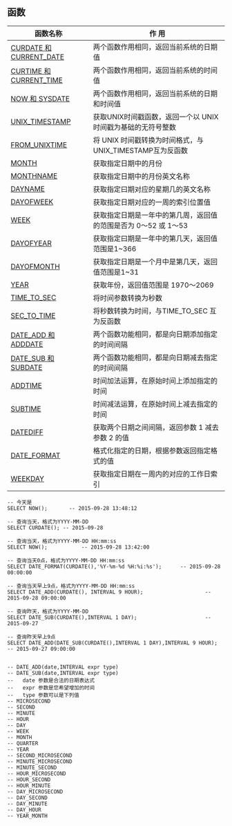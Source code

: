 ## 函数

| 函数名称                                                     | 作 用                                                        |
| ------------------------------------------------------------ | ------------------------------------------------------------ |
| [CURDATE 和 CURRENT_DATE](http://c.biancheng.net/mysql/curdate_current_date.html) | 两个函数作用相同，返回当前系统的日期值                       |
| [CURTIME 和 CURRENT_TIME](http://c.biancheng.net/mysql/curtime_current_time.html) | 两个函数作用相同，返回当前系统的时间值                       |
| [NOW 和 SYSDATE](http://c.biancheng.net/mysql/now_sysdate.html) | 两个函数作用相同，返回当前系统的日期和时间值                 |
| [UNIX_TIMESTAMP](http://c.biancheng.net/mysql/unix_timestamp.html) | 获取UNIX时间戳函数，返回一个以 UNIX 时间戳为基础的无符号整数 |
| [FROM_UNIXTIME](http://c.biancheng.net/mysql/from_unixtime.html) | 将 UNIX 时间戳转换为时间格式，与UNIX_TIMESTAMP互为反函数     |
| [MONTH](http://c.biancheng.net/mysql/month.html)             | 获取指定日期中的月份                                         |
| [MONTHNAME](http://c.biancheng.net/mysql/monthname.html)     | 获取指定日期中的月份英文名称                                 |
| [DAYNAME](http://c.biancheng.net/mysql/dayname.html)         | 获取指定曰期对应的星期几的英文名称                           |
| [DAYOFWEEK](http://c.biancheng.net/mysql/dayofweek.html)     | 获取指定日期对应的一周的索引位置值                           |
| [WEEK](http://c.biancheng.net/mysql/week.html)               | 获取指定日期是一年中的第几周，返回值的范围是否为 0〜52 或 1〜53 |
| [DAYOFYEAR](http://c.biancheng.net/mysql/dayofyear.html)     | 获取指定曰期是一年中的第几天，返回值范围是1~366              |
| [DAYOFMONTH](http://c.biancheng.net/mysql/dayofmonth.html)   | 获取指定日期是一个月中是第几天，返回值范围是1~31             |
| [YEAR](http://c.biancheng.net/mysql/year.html)               | 获取年份，返回值范围是 1970〜2069                            |
| [TIME_TO_SEC](http://c.biancheng.net/mysql/time_to_sec.html) | 将时间参数转换为秒数                                         |
| [SEC_TO_TIME](http://c.biancheng.net/mysql/sec_to_time.html) | 将秒数转换为时间，与TIME_TO_SEC 互为反函数                   |
| [DATE_ADD 和 ADDDATE](http://c.biancheng.net/mysql/date_add_adddate.html) | 两个函数功能相同，都是向日期添加指定的时间间隔               |
| [DATE_SUB 和 SUBDATE](http://c.biancheng.net/mysql/date_sub_subdate.html) | 两个函数功能相同，都是向日期减去指定的时间间隔               |
| [ADDTIME](http://c.biancheng.net/mysql/addtime.html)         | 时间加法运算，在原始时间上添加指定的时间                     |
| [SUBTIME](http://c.biancheng.net/mysql/subtime.html)         | 时间减法运算，在原始时间上减去指定的时间                     |
| [DATEDIFF](http://c.biancheng.net/mysql/datediff.html)       | 获取两个日期之间间隔，返回参数 1 减去参数 2 的值             |
| [DATE_FORMAT](http://c.biancheng.net/mysql/date_format.html) | 格式化指定的日期，根据参数返回指定格式的值                   |
| [WEEKDAY](http://c.biancheng.net/mysql/weekday.html)         | 获取指定日期在一周内的对应的工作日索引                       |



```mysql
-- 今天是
SELECT NOW(); 		-- 2015-09-28 13:48:12

-- 查询当天，格式为YYYY-MM-DD
SELECT CURDATE(); -- 2015-09-28

-- 查询当天，格式为YYYY-MM-DD HH:mm:ss
SELECT NOW();			-- 2015-09-28 13:42:00

-- 查询当天0点，格式为YYYY-MM-DD HH:mm:ss
SELECT DATE_FORMAT(CURDATE(),'%Y-%m-%d %H:%i:%s');		-- 2015-09-28 00:00:00

-- 查询当天早上9点，格式为YYYY-MM-DD HH:mm:ss
SELECT DATE_ADD(CURDATE(), INTERVAL 9 HOUR);					-- 2015-09-28 09:00:00

-- 查询昨天，格式为YYYY-MM-DD
SELECT DATE_SUB(CURDATE(),INTERVAL 1 DAY);						-- 2015-09-27

-- 查询昨天早上9点
SELECT DATE_ADD(DATE_SUB(CURDATE(),INTERVAL 1 DAY),INTERVAL 9 HOUR);			-- 2015-09-27 09:00:00


-- DATE_ADD(date,INTERVAL expr type)  
-- DATE_SUB(date,INTERVAL expr type)
--   date 参数是合法的日期表达式
--   expr 参数是您希望增加的时间
--   type 参数可以是下列值
-- MICROSECOND
-- SECOND
-- MINUTE
-- HOUR
-- DAY
-- WEEK
-- MONTH
-- QUARTER
-- YEAR
-- SECOND_MICROSECOND
-- MINUTE_MICROSECOND
-- MINUTE_SECOND
-- HOUR_MICROSECOND
-- HOUR_SECOND
-- HOUR_MINUTE
-- DAY_MICROSECOND
-- DAY_SECOND
-- DAY_MINUTE
-- DAY_HOUR
-- YEAR_MONTH
```




